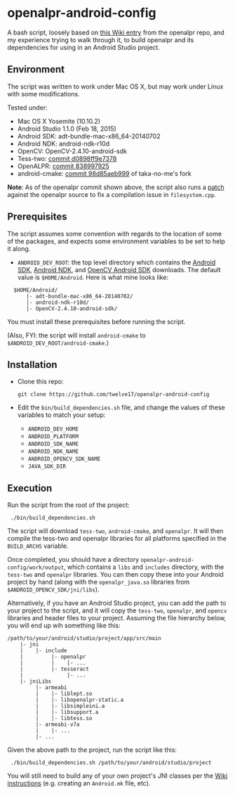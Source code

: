 # openalpr-android-config

A bash script, loosely based on [this Wiki entry](https://github.com/openalpr/openalpr/wiki/Android-compilation) from the openalpr repo, and my experience trying to walk through it, to build openalpr and its dependencies for using in an Android Studio project.

## Environment

The script was written to work under Mac OS X, but may work under Linux with some modifications.

Tested under:

- Mac OS X Yosemite (10.10.2) 
- Android Studio 1.1.0 (Feb 18, 2015)
- Android SDK: adt-bundle-mac-x86_64-20140702
- Android NDK: android-ndk-r10d
- OpenCV: OpenCV-2.4.10-android-sdk
- Tess-two: [commit d0898ff9e7378](https://github.com/rmtheis/tess-two/tree/d0898ff9e73786770926857de58f8d6e93eb64ac)
- OpenALPR: [commit 838997925](https://github.com/openalpr/openalpr/tree/838997925a8c4f0518b7bb2d64f9e1e7be994001)
- android-cmake: [commit 98d85aeb999](https://github.com/taka-no-me/android-cmake/tree/98d85aeb99921aca6ec8a5313c00e7b6a4a989dd) of taka-no-me's fork

**Note**: As of the openalpr commit shown above, the script also runs a [patch](https://github.com/twelve17/openalpr-android-config/blob/master/etc/openalpr_android.patch) against the openalpr source to fix a compilation issue in `filesystem.cpp`.

## Prerequisites

The script assumes some convention with regards to the location of some of the packages, and expects some environment variables to be set to help it along.  

- `ANDROID_DEV_ROOT`: the top level directory which contains the [Android SDK](https://developer.android.com/sdk/installing/index.html), [Android NDK](https://developer.android.com/tools/sdk/ndk/index.html), and [OpenCV Android SDK](http://opencv.org/platforms/android.html) downloads.  The default value is `$HOME/Android`.  Here is what mine looks like:

```
  $HOME/Android/
      |- adt-bundle-mac-x86_64-20140702/
      |- android-ndk-r10d/
      |- OpenCV-2.4.10-android-sdk/
```  

You must install these prerequisites before running the script.

(Also, FYI: the script will install `android-cmake` to `$ANDROID_DEV_ROOT/android-cmake`.)

## Installation

- Clone this repo:

  ```
  git clone https://github.com/twelve17/openalpr-android-config
  ```
- Edit the `bin/build_dependencies.sh` file, and change the values of these variables to match your setup:
  - `ANDROID_DEV_HOME`
  - `ANDROID_PLATFORM`
  - `ANDROID_SDK_NAME`
  - `ANDROID_NDK_NAME`
  - `ANDROID_OPENCV_SDK_NAME`
  - `JAVA_SDK_DIR`
 
 ## Execution
 
Run the script from the root of the project:

  ```
   ./bin/build_dependencies.sh
  ```
 
The script will download `tess-two`, `android-cmake`, and `openalpr`.  It will then compile the tess-two and openalpr libraries for all platforms specified in the `BUILD_ARCHS` variable.
 
Once completed, you should have a directory `openalpr-android-config/work/output`, which contains a `libs` and `includes` directory, with the `tess-two` and `openalpr` libraries.  You can then copy these into your Android project by hand (along with the `openalpr_java.so` libraries from `$ANDROID_OPENCV_SDK/jni/libs`).  

Alternatively, if you have an Android Studio project, you can add the path to your project to the script, and it will copy the `tess-two`, `openalpr`, and `opencv` libraries and header files to your project.  Assuming the file hierarchy below, you will end up wih something like this:

  ```
/path/to/your/android/studio/project/app/src/main
      |- jni
      |    |- include
      |         |- openalpr
      |         |    |- ...
      |         |- tesseract
      |              |- ...
      |- jniLibs
           |- armeabi
           |    |- liblept.so
           |    |- libopenalpr-static.a
           |    |- libsimpleini.a
           |    |- libsupport.a
           |    |- libtess.so
           |- armeabi-v7a
           |    |- ...
           |- ...

  ```

Given the above path to the project, run the script like this:

  ```
   ./bin/build_dependencies.sh /path/to/your/android/studio/project
  ```
  
You will still need to build any of your own project's JNI classes per the [Wiki instructions](https://github.com/openalpr/openalpr/wiki/Android-compilation) (e.g. creating an `Android.mk` file, etc).
